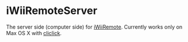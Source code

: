 # iWiiRemoteServer

The server side (computer side) for [iWiiRemote](https://github.com/fransiska/iWiiRemote).
Currently works only on Max OS X with [cliclick](https://www.bluem.net/en/mac/cliclick/). 